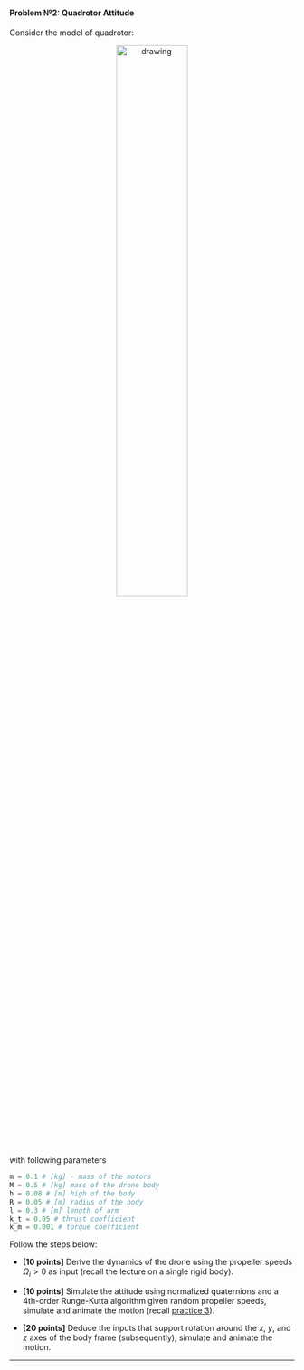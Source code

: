 
#### **Problem №2: Quadrotor Attitude**

Consider the model of quadrotor:
<p align="center">
<img src="https://drive.google.com/uc?id=1S2ZENdiebtmfD4RGuv3mUAVXWoZpAEDL" alt="drawing" width="50%" style="margin:auto"/>
</p>

with following parameters


```python
m = 0.1 # [kg] - mass of the motors 
M = 0.5 # [kg] mass of the drone body
h = 0.08 # [m] high of the body
R = 0.05 # [m] radius of the body
l = 0.3 # [m] length of arm 
k_t = 0.05 # thrust coefficient 
k_m = 0.001 # torque coefficient 
```

Follow the steps below:

* **[10 points]** Derive the dynamics of the drone using the propeller speeds $\Omega_i > 0$ as input (recall the lecture on a single rigid body).

* **[10 points]** Simulate the attitude using normalized quaternions and a 4th-order Runge-Kutta algorithm given random propeller speeds, simulate and animate the motion (recall [practice 3](https://docs.google.com/document/d/134ubHnAKN8aM4MRp0NxQsbsdTSLJSWoZv3mZqFrSRQ/edit)).

* **[20 points]** Deduce the inputs that support rotation around the $x$, $y$, and $z$ axes of the body frame (subsequently), simulate and animate the motion.
---
